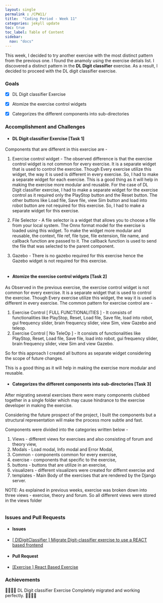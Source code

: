 ```yaml
---
layout: single
permalink : /CPW11/
title:  "Coding Period - Week 11"
categories: jekyll update
toc: true
toc_label: Table of Content
sidebar:
  nav: "docs"
---
```

This week, I decided to try another exercise with the most distinct pattern from the previous one. I found the anamoly using the exercise detials list. I discovered a distinct pattern in the **DL Digit classifier** exercise. As a result, I decided to proceed with the DL digit classifier exercise.

### Goals

- [x] DL Digit classifier Exercise

- [x] Atomize the exercise control widgets

- [x] Categorizes the different components into sub-directories

### Accomplishment and Challenges


* #### DL Digit classifier Exercise \[Task 1\]

Components that are different in this exercise are -

1. Exercise control widget - The observed difference is that the exercise control widget is not common for every exercise. It is a separate widget that is used to control the exercise. Though Every exercise utilize this widget, the way it is used is different in every exercise. So, I had to make a separate widget for each exercise. This is a good thing as it will help in making the exercise more modular and reusable. For the case of DL Digit classifier exercise, I had to make a separate widget for the exercise control as it required only the PlayStop button and the Reset button. The other buttons like Load file, Save file, view Sim button and load into robot button are not required for this exercise. So, I had to make a separate widget for this exercise.

2. File Selector - A file selector is a widget that allows you to choose a file from your local system. The Onnx format model for the exercise is loaded using this widget. To make the widget more modular and reusable, the context, file ref, file type, file extension, file name, and callback function are passed to it. The callback function is used to send the file that was selected to the parent component.
3. Gazebo - There is no gazebo required for this exercise hence the Gazebo widget is not required for this exercise.

<img src="{{ site.url }}{{ site.baseurl }}/assets/images/digit_classifier.png" alt="" class="full">


* #### Atomize the exercise control widgets \[Task 2\]

As Observed in the previous exercise, the exercise control widget is not common for every exercise. It is a separate widget that is used to control the exercise. Though Every exercise utilize this widget, the way it is used is different in every exercise.
The common pattern for exercise control are -
1. Exercise Control \[ FULL FUNCTIONALITIES \] - It consists of functionalities like PlayStop, Reset, Load file, Save file, load into robot, gui frequency slider, brain frequency slider, view Sim, view Gazebo and teleop.
2. Exercise Control \[ No TeleOp  \] - It consists of functionalities like PlayStop, Reset, Load file, Save file, load into robot, gui frequency slider, brain frequency slider, view Sim and view Gazebo.

So for this approach I created all buttons as separate widget considering the scope of future changes.

This is a good thing as it will help in making the exercise more modular and reusable.


* #### Categorizes the different components into sub-directories \[Task 3\]

After migrating several exercises there were many components clubbed together in a single folder which may cause hindrance to the exercise developer in making the exercise.

Considering the future prospect of the project, I built the components but a structural representation will make the process more subtle and fast.

Components were divided into the categories written below -

1. Views - different views for exercises and also consisting of forum and theory view,
2. Modals - Load modal, Info modal and Error Modal,
3. Common - components common for every exercise,
4. exercise - components that specific to the exercise,
5. buttons - buttons that are utilize in an exercise,
6. visualizers - different visualizers were created for differnt exercise and 
7. templates - Main Body of the exercises that are rendered by the Django server.


NOTE: As explained in previous weeks, exercise was broken down into three views - exercise, theory and forum.
So all different views were stored in the views folder

<img src="{{ site.url }}{{ site.baseurl }}/assets/images/file_structure.png" alt="" class="full">

### Issues and Pull Requests

* #### Issues

- [ \[ DlDigitClassifier \] Migrate Digit-classifier exercise to use a REACT based frontend ](https://github.com/JdeRobot/RoboticsAcademy/issues/1812)

* #### Pull Request

- [ \[Exercise \] React Based Exercise ](https://github.com/JdeRobot/RoboticsAcademy/pull/1805)

### Achievements

🎉🎊🙌🏻 DL Digit classifier Exercise Completely migrated and working perfectly. 🎉🎊🙌🏻 

<!-- * Exercise - [Digit Classifier React](https://youtu.be/YMMQVo_3oh8)

<iframe width="420" height="315" src="https://www.youtube.com/embed/YMMQVo_3oh8" frameborder="0" allowfullscreen></iframe> -->